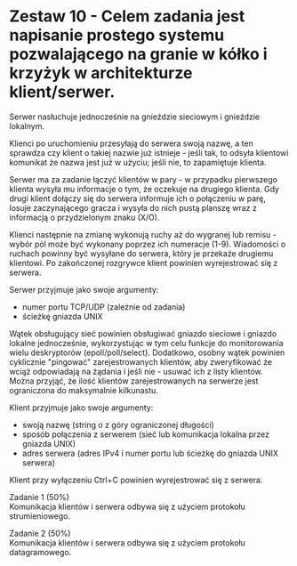 # Zestaw 10 - Celem zadania jest napisanie prostego systemu pozwalającego na granie w kółko i krzyżyk w architekturze klient/serwer.

Serwer nasłuchuje jednocześnie na gnieździe sieciowym i gnieździe lokalnym.

Klienci po uruchomieniu przesyłają do serwera swoją nazwę, a ten sprawdza czy klient o takiej nazwie już istnieje - jeśli tak, to odsyła klientowi komunikat że nazwa jest już w użyciu; jeśli nie, to zapamiętuje klienta.

Serwer ma za zadanie łączyć klientów w pary - w przypadku pierwszego klienta wysyła mu informacje o tym, że oczekuje na drugiego klienta. Gdy drugi klient dołączy się do serwera informuje ich o połączeniu w parę, losuje zaczynającego gracza i wysyła do nich pustą planszę wraz z informacją o przydzielonym znaku (X/O).

Klienci następnie na zmianę wykonują ruchy aż do wygranej lub remisu - wybór pól może być wykonany poprzez ich numeracje (1-9). Wiadomości o ruchach powinny być wysyłane do serwera, który je przekaże drugiemu klientowi. Po zakończonej rozgrywce klient powinien wyrejestrować się z serwera.

Serwer przyjmuje jako swoje argumenty:

- numer portu TCP/UDP (zależnie od zadania)
- ścieżkę gniazda UNIX

Wątek obsługujący sieć powinien obsługiwać gniazdo sieciowe i gniazdo lokalne jednocześnie, wykorzystując w tym celu funkcje do monitorowania wielu deskryptorów (epoll/poll/select).
Dodatkowo, osobny wątek powinien cyklicznie "pingować" zarejestrowanych klientów, aby zweryfikować że wciąż odpowiadają na żądania i jeśli nie - usuwać ich z listy klientów.
Można przyjąć, że ilość klientów zarejestrowanych na serwerze jest ograniczona do maksymalnie kilkunastu.


Klient przyjmuje jako swoje argumenty:

- swoją nazwę (string o z góry ograniczonej długości)
- sposób połączenia z serwerem (sieć lub komunikacja lokalna przez gniazda UNIX)
- adres serwera (adres IPv4 i numer portu lub ścieżkę do gniazda UNIX serwera)

Klient przy wyłączeniu Ctrl+C powinien wyrejestrować się z serwera.


Zadanie 1 (50%) \
Komunikacja klientów i serwera odbywa się z użyciem protokołu strumieniowego.

Zadanie 2 (50%) \
Komunikacja klientów i serwera odbywa się z użyciem protokołu datagramowego.